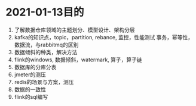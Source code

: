 # 2021-01-13目的
1.  了解数据仓库领域的主题划分、模型设计、架构分层
2.  kafka的知识点，topic，partition, rebance, 监控，性能测试
事务，幂等性，数据流，与rabbitmq的区别
3.  数据倾斜的种类，解决方法
4.  flink的windows, 数据倾斜，watermark, 算子，算子链
5.  数据库的分库分表
6.  jmeter的测压
7.  redis的场景与方案，测压
8.  数据的一致性
9.  flink的sql编写
